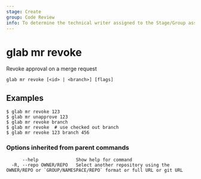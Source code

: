 ```yaml
---
stage: Create
group: Code Review
info: To determine the technical writer assigned to the Stage/Group associated with this page, see https://about.gitlab.com/handbook/product/ux/technical-writing/#assignments
---
```


<!--
This documentation is auto generated by a script.
Please do not edit this file directly, check cmd/gen-docs/docs.go.
-->

# glab mr revoke

Revoke approval on a merge request <id>

```plaintext
glab mr revoke [<id> | <branch>] [flags]
```

## Examples

```plaintext
$ glab mr revoke 123
$ glab mr unapprove 123
$ glab mr revoke branch
$ glab mr revoke  # use checked out branch
$ glab mr revoke 123 branch 456

```

### Options inherited from parent commands

```plaintext
      --help              Show help for command
  -R, --repo OWNER/REPO   Select another repository using the OWNER/REPO or `GROUP/NAMESPACE/REPO` format or full URL or git URL
```

